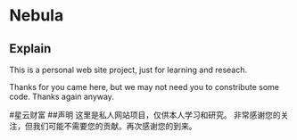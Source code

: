 # Nebula

## Explain
This is a personal web site project, just for learning and reseach.

Thanks for you came here, but we may not need you to constribute some code. Thanks again anyway.

#星云财富
##声明
这里是私人网站项目，仅供本人学习和研究。
非常感谢您的关注，但我们可能不需要您的贡献。再次感谢您的到来。
